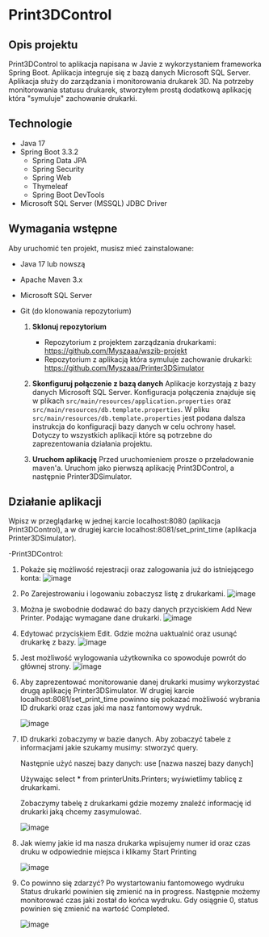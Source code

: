 # Print3DControl

## Opis projektu

Print3DControl to aplikacja napisana w Javie z wykorzystaniem frameworka Spring Boot. 
Aplikacja integruje się z bazą danych Microsoft SQL Server.
Aplikacja służy do zarządzania i monitorowania drukarek 3D.
Na potrzeby monitorowania statusu drukarek, stworzyłem prostą dodatkową aplikację która "symuluje" zachowanie drukarki. 

## Technologie

- Java 17
- Spring Boot 3.3.2
  - Spring Data JPA
  - Spring Security
  - Spring Web
  - Thymeleaf
  - Spring Boot DevTools
- Microsoft SQL Server (MSSQL) JDBC Driver

## Wymagania wstępne

Aby uruchomić ten projekt, musisz mieć zainstalowane:

- Java 17 lub nowszą
- Apache Maven 3.x
- Microsoft SQL Server 
- Git (do klonowania repozytorium)

  1. **Sklonuj repozytorium**
      - Repozytorium z projektem zarządzania drukarkami: https://github.com/Myszaaa/wszib-projekt
      - Repozytorium z aplikacją która symuluje zachowanie drukarki: https://github.com/Myszaaa/Printer3DSimulator
     
  3. **Skonfiguruj połączenie z bazą danych**
       Aplikacje korzystają z bazy danych Microsoft SQL Server. Konfiguracja połączenia znajduje się w plikach `src/main/resources/application.properties` oraz `src/main/resources/db.template.properties`.
       W pliku `src/main/resources/db.template.properties` jest podana dalsza instrukcja do konfiguracji bazy danych w celu ochrony haseł. Dotyczy to wszystkich aplikacji które są potrzebne do zaprezentowania działania projektu.

  4. **Uruchom aplikację**
     Przed uruchomieniem prosze o przeładowanie maven'a.
        Uruchom jako pierwszą aplikację Print3DControl, a następnie Printer3DSimulator.
     
## Działanie aplikacji
  Wpisz w przeglądarkę w jednej karcie localhost:8080 (aplikacja Print3DControl), a w drugiej karcie localhost:8081/set_print_time (aplikacja Printer3DSimulator).
  
  -Print3DControl:
  
  1. Pokaże się możliwość rejestracji oraz zalogowania już do istniejącego konta:
    ![image](https://github.com/user-attachments/assets/2f681e64-8aaf-4f34-960e-9053676c7e1a)

  2. Po Zarejestrowaniu i logowaniu zobaczysz listę z drukarkami. 
  ![image](https://github.com/user-attachments/assets/be3aa880-4f1f-489b-b18b-342a8b8fe913)

  3. Można je swobodnie dodawać do bazy danych przyciskiem Add New Printer. Podając wymagane dane drukarki.
  ![image](https://github.com/user-attachments/assets/83de9531-32da-4b96-a5a7-cb7d4e0519d6)

  4. Edytować przyciskiem Edit. Gdzie można uaktualnić oraz usunąć drukarkę z bazy. 
  ![image](https://github.com/user-attachments/assets/41d86609-ec3d-4001-b53c-c34b1e3d8f6c)

  5. Jest możliwość wylogowania użytkownika co spowoduje powrót do głównej strony.
  ![image](https://github.com/user-attachments/assets/3e6614e8-c416-4139-acd4-36c8c3381475)

  6. Aby zaprezentować monitorowanie danej drukarki musimy wykorzystać drugą aplikację Printer3DSimulator.
     W drugiej karcie localhost:8081/set_print_time powinno się pokazać możliwość wybrania ID drukarki oraz czas jaki ma nasz fantomowy wydruk.
     
       ![image](https://github.com/user-attachments/assets/093aa331-c075-4adf-af6b-f5f54e935d05)

  7. ID drukarki zobaczymy w bazie danych.
     Aby zobaczyć tabele z informacjami jakie szukamy musimy: stworzyć query.
     
     Następnie użyć naszej bazy danych: use [nazwa naszej bazy danych]
     
     Używając select * from printerUnits.Printers; wyświetlimy tablicę z drukarkami.
     
     Zobaczymy tabelę z drukarkami gdzie mozemy znaleźć informację id drukarki jaką chcemy zasymulować.
     
     ![image](https://github.com/user-attachments/assets/9edd2f86-fa87-4397-8cb2-e2f1c39dcf32)

  8. Jak wiemy jakie id ma nasza drukarka wpisujemy numer id oraz czas druku w odpowiednie miejsca i klikamy Start Printing
    
     ![image](https://github.com/user-attachments/assets/dea7ea74-7363-4e61-8788-b90def0d3abe)

   9. Co powinno się zdarzyć?
      Po wystartowaniu fantomowego wydruku Status drukarki powinien się zmienić na in progress. Następnie możemy monitorować czas jaki został do końca wydruku. Gdy osiągnie 0, status powinien się zmienić na wartość Completed.
      
      ![image](https://github.com/user-attachments/assets/44209912-1fc9-403b-875d-183ca69ce6e7)

            

     





     
